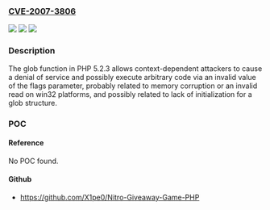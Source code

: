 ### [CVE-2007-3806](https://cve.mitre.org/cgi-bin/cvename.cgi?name=CVE-2007-3806)
![](https://img.shields.io/static/v1?label=Product&message=n%2Fa&color=blue)
![](https://img.shields.io/static/v1?label=Version&message=n%2Fa&color=blue)
![](https://img.shields.io/static/v1?label=Vulnerability&message=n%2Fa&color=brighgreen)

### Description

The glob function in PHP 5.2.3 allows context-dependent attackers to cause a denial of service and possibly execute arbitrary code via an invalid value of the flags parameter, probably related to memory corruption or an invalid read on win32 platforms, and possibly related to lack of initialization for a glob structure.

### POC

#### Reference
No POC found.

#### Github
- https://github.com/X1pe0/Nitro-Giveaway-Game-PHP

